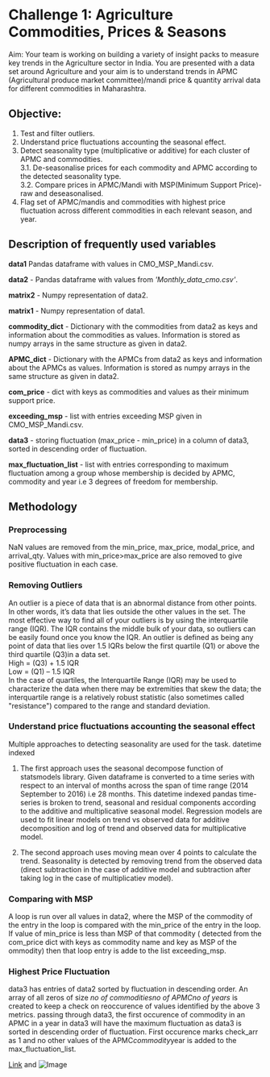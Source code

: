 # Challenge 1: Agriculture Commodities, Prices & Seasons

Aim: Your team is working on building a variety of insight packs to measure key trends in the Agriculture sector in India. You are presented with a data set around Agriculture and your aim is to understand trends in APMC (Agricultural produce market committee)/mandi price & quantity arrival data for different commodities in Maharashtra.

## Objective:
  
1. Test and filter outliers.  
2. Understand price fluctuations accounting the seasonal effect.  
3. Detect seasonality type (multiplicative or additive) for each cluster of APMC and commodities.  
   3.1. De-seasonalise prices for each commodity and APMC according to the detected seasonality type.  
   3.2. Compare prices in APMC/Mandi with MSP(Minimum Support Price)- raw and deseasonalised.  
4. Flag set of APMC/mandis and commodities with highest price fluctuation across different commodities in each relevant season, and year.  

 
## Description of frequently used variables
**data1**  Pandas dataframe with values in  CMO_MSP_Mandi.csv.   
  
**data2** - Pandas dataframe with values from _'Monthly_data_cmo.csv'_.  

**matrix2** - Numpy representation of data2.   

**matrix1** - Numpy representation of data1.   

**commodity_dict** - Dictionary with the commodities from data2 as keys and information about the commodities as values. Information is stored as numpy arrays in the same structure as given in data2.   


**APMC_dict** - Dictionary with the APMCs from data2 as keys and information about the APMCs as values. Information is stored as numpy arrays in the same structure as given in data2.   


**com_price** - dict with keys as commodities and values as their minimum support price.  

**exceeding_msp** - list with entries exceeding MSP given in CMO_MSP_Mandi.csv.  

**data3** - storing fluctuation (max_price - min_price) in a column of data3, sorted in descending order of fluctuation.   

**max_fluctuation_list** - list with entries corresponding to maximum fluctuation among a group whose membership is decided by APMC, commodity and year i.e 3 degrees of freedom for membership.  

## Methodology

### Preprocessing
NaN values are removed from the min_price, max_price, modal_price, and arrival_qty. Values with min_price>max_price are also removed to give positive fluctuation in each case.  

### Removing Outliers
An outlier is a piece of data that is an abnormal distance from other points. In other words, it’s data that lies outside the other values in the set.
 The most effective way to find all of your outliers is by using the interquartile range (IQR).
 The IQR contains the middle bulk of your data, so outliers can be easily found once you know the IQR. An outlier is defined as being any point of data that lies over 1.5 IQRs below the first quartile (Q1) or above the third quartile (Q3)in a data set.  
High = (Q3) + 1.5 IQR  
Low = (Q1) – 1.5 IQR  
In the case of quartiles, the Interquartile Range (IQR) may be used to characterize the data when there may be extremities that skew the data; the interquartile range is a relatively robust statistic (also sometimes called "resistance") compared to the range and standard deviation.  

### Understand price fluctuations accounting the seasonal effect  
Multiple approaches to detecting seasonality are used for the task.  datetime indexed
1. The first approach uses the seasonal decompose function of statsmodels library. Given dataframe is converted to a time series with
respect to an interval of months across the span of time range (2014 September to 2016) i.e 28 months. This datetime indexed pandas
time-series is broken to trend, seasonal and residual components according to the additive and multiplicative  seasonal model. Regression models are used to fit linear models on trend vs observed data
for additive decomposition and log of trend and observed data for multiplicative model.  

2. The second approach uses moving mean over 4 points to calculate the trend. Seasonality is detected by removing trend from the observed data (direct subtraction in the case of additive
model and subtraction after taking log in the case of multiplicatiev model).  

### Comparing with MSP
A loop is run over all values in data2, where the MSP of the commodity of the entry in the loop is compared with the min_price
of the entry in the loop. If value of min_price is less than MSP of that commodity ( detected from the com_price dict with keys as commodity
name and key as MSP of the ommodity) then that loop entry is adde to the list exceeding_msp.

### Highest Price Fluctuation   
data3 has entries of data2 sorted by fluctuation in descending order. An array of all zeros of size _no of commodities*no of APMC*no of years_ 
is created to keep a check on reoccurence of values identified by the above 3 metrics. passing through data3, the first occurence of commodity in an APMC in a year in data3 will have the maximum fluctuation as data3 is sorted in descending order of fluctuation.
 First occurence marks check_arr as 1 and no other values of the APMC*commodity*year is added to the max_fluctuation_list. 



[Link](url) and ![Image](https://github.com/kushagragpt99/SocialCops/tree/master/pictures/regression_mult.png)
